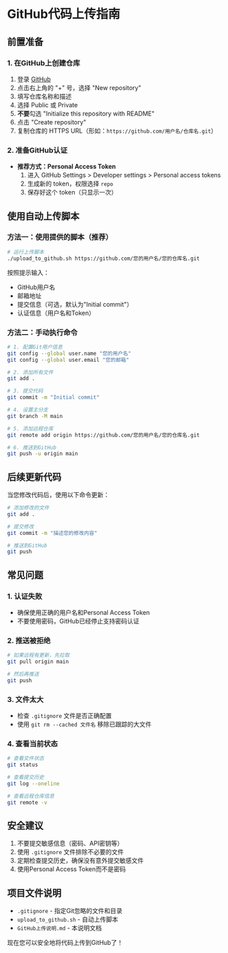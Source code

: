 # GitHub代码上传指南

## 前置准备

### 1. 在GitHub上创建仓库
1. 登录 [GitHub](https://github.com)
2. 点击右上角的 "+" 号，选择 "New repository"
3. 填写仓库名称和描述
4. 选择 Public 或 Private
5. **不要**勾选 "Initialize this repository with README"
6. 点击 "Create repository"
7. 复制仓库的 HTTPS URL（形如：`https://github.com/用户名/仓库名.git`）

### 2. 准备GitHub认证
- **推荐方式：Personal Access Token**
  1. 进入 GitHub Settings > Developer settings > Personal access tokens
  2. 生成新的 token，权限选择 `repo`
  3. 保存好这个 token（只显示一次）

## 使用自动上传脚本

### 方法一：使用提供的脚本（推荐）

```bash
# 运行上传脚本
./upload_to_github.sh https://github.com/您的用户名/您的仓库名.git
```

按照提示输入：
- GitHub用户名
- 邮箱地址
- 提交信息（可选，默认为"Initial commit"）
- 认证信息（用户名和Token）

### 方法二：手动执行命令

```bash
# 1. 配置Git用户信息
git config --global user.name "您的用户名"
git config --global user.email "您的邮箱"

# 2. 添加所有文件
git add .

# 3. 提交代码
git commit -m "Initial commit"

# 4. 设置主分支
git branch -M main

# 5. 添加远程仓库
git remote add origin https://github.com/您的用户名/您的仓库名.git

# 6. 推送到GitHub
git push -u origin main
```

## 后续更新代码

当您修改代码后，使用以下命令更新：

```bash
# 添加修改的文件
git add .

# 提交修改
git commit -m "描述您的修改内容"

# 推送到GitHub
git push
```

## 常见问题

### 1. 认证失败
- 确保使用正确的用户名和Personal Access Token
- 不要使用密码，GitHub已经停止支持密码认证

### 2. 推送被拒绝
```bash
# 如果远程有更新，先拉取
git pull origin main

# 然后再推送
git push
```

### 3. 文件太大
- 检查 `.gitignore` 文件是否正确配置
- 使用 `git rm --cached 文件名` 移除已跟踪的大文件

### 4. 查看当前状态
```bash
# 查看文件状态
git status

# 查看提交历史
git log --oneline

# 查看远程仓库信息
git remote -v
```

## 安全建议

1. 不要提交敏感信息（密码、API密钥等）
2. 使用 `.gitignore` 文件排除不必要的文件
3. 定期检查提交历史，确保没有意外提交敏感文件
4. 使用Personal Access Token而不是密码

## 项目文件说明

- `.gitignore` - 指定Git忽略的文件和目录
- `upload_to_github.sh` - 自动上传脚本
- `GitHub上传说明.md` - 本说明文档

现在您可以安全地将代码上传到GitHub了！ 